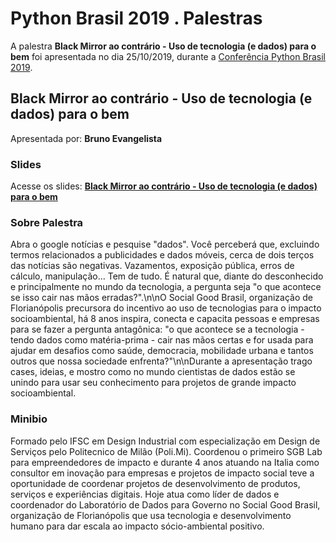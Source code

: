 # Python Brasil 2019 . Palestras


A palestra **Black Mirror ao contrário - Uso de tecnologia (e dados) para o bem** foi apresentada no dia 25/10/2019, durante a [Conferência Python Brasil 2019](http://2019.pythonbrasil.org.br).


## Black Mirror ao contrário - Uso de tecnologia (e dados) para o bem
Apresentada por: **Bruno Evangelista**

### Slides
Acesse os slides: **[Black Mirror ao contrário - Uso de tecnologia (e dados) para o bem](./)**


### Sobre Palestra
Abra o google notícias e pesquise "dados". Você perceberá que, excluindo termos relacionados a publicidades e dados móveis, cerca de dois terços das notícias são negativas. Vazamentos, exposição pública, erros de cálculo, manipulação... Tem de tudo. É natural que, diante do desconhecido e principalmente no mundo da tecnologia, a pergunta seja "o que acontece se isso cair nas mãos erradas?".\n\nO Social Good Brasil, organização de Florianópolis precursora do incentivo ao uso de tecnologias para o impacto socioambiental, há 8 anos inspira, conecta e capacita pessoas e empresas para se fazer a pergunta antagônica: "o que acontece se a tecnologia - tendo dados como matéria-prima - cair nas mãos certas e for usada para ajudar em desafios como saúde, democracia, mobilidade urbana e tantos outros que nossa sociedade enfrenta?"\n\nDurante a apresentação trago cases, ideias, e mostro como no mundo cientistas de dados estão se unindo para usar seu conhecimento para projetos de grande impacto socioambiental.



### Minibio
Formado pelo IFSC em Design Industrial com especialização em Design de Serviços pelo Politecnico de Milão (Poli.Mi). Coordenou o primeiro SGB Lab para empreendedores de impacto e durante 4 anos atuando na Italia como consultor em inovação para empresas e projetos de impacto social teve a oportunidade de coordenar projetos de desenvolvimento de produtos, serviços e experiências digitais. Hoje atua como líder de dados e coordenador do Laboratório de Dados para Governo no Social Good Brasil, organização de Florianópolis que usa tecnologia e desenvolvimento humano para dar escala ao impacto sócio-ambiental positivo.


